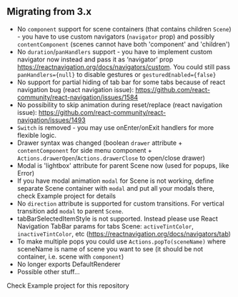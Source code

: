 ## Migrating from 3.x

* No `component` support for scene containers (that contains children `Scene`) - you have to use custom navigators (`navigator` prop) and possibly `contentComponent` (scenes cannot have both 'component' and 'children')
* No `duration`/`panHandlers` support - you have to implement custom navigator now instead and pass it as ‘navigator’ prop
https://reactnavigation.org/docs/navigators/custom. You could still pass `panHandlers={null}` to disable gestures or `gesturedEnabled={false}`
* No support for partial hiding of tab bar for some tabs because of react navigation bug (react navigation issue):
https://github.com/react-community/react-navigation/issues/1584
* No possibility to skip animation during reset/replace (react navigation issue):
https://github.com/react-community/react-navigation/issues/1493
* `Switch` is removed - you may use onEnter/onExit handlers for more flexible logic.
* Drawer syntax was changed (boolean `drawer` attribute + `contentComponent` for side menu component + `Actions.drawerOpen`/`Actions.drawerClose` to open/close drawer) 
* Modal is 'lightbox' attribute for parent Scene now (used for popups, like Error)
* If you have modal animation `modal` for Scene is not working, define separate Scene container with `modal` and put all your modals there, check Example project for details
* No `direction` attribute is supported for custom transitions. For vertical transition add `modal` to parent `Scene`.
* tabBarSelectedItemStyle is not supported. Instead please use React Navigation TabBar params for tabs Scene: `activeTintColor`, `inactiveTintColor`, etc (https://reactnavigation.org/docs/navigators/tab)
* To make multiple pops you could use `Actions.popTo(sceneName)` where sceneName is name of scene you want to see (it should be not container, i.e. scene with `component`)
* No longer exports DefaultRenderer
* Possible other stuff...

Check Example project for this repository
